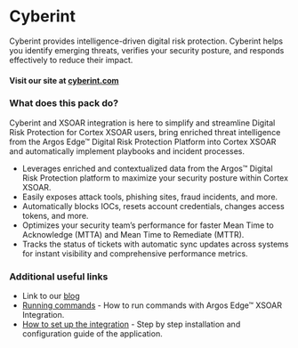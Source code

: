 # Cyberint

Cyberint provides intelligence-driven digital risk protection.
Cyberint helps you identify emerging threats, verifies your security posture, and responds effectively to reduce their impact.

#### Visit our site at [cyberint.com](https://cyberint.com/)

### What does this pack do?

Cyberint and XSOAR integration is here to simplify and streamline Digital Risk Protection for Cortex XSOAR users, bring enriched threat intelligence from the Argos Edge™ Digital Risk Protection Platform into Cortex XSOAR and automatically implement playbooks and incident processes.  

- Leverages enriched and contextualized data from the Argos™ Digital Risk Protection platform to maximize your security posture within Cortex XSOAR.
- Easily exposes attack tools, phishing sites, fraud incidents, and more.
- Automatically blocks IOCs, resets account credentials, changes access tokens, and more.
- Optimizes your security team’s performance for faster Mean Time to Acknowledge (MTTA) and Mean Time to Remediate (MTTR).
- Tracks the status of tickets with automatic sync updates across systems for instant visibility and comprehensive performance metrics.

### Additional useful links

- Link to our [blog](https://www.paloaltonetworks.com/blog/security-operations/cyberint-cortex-xsoar-extending-automated-digital-risk-protection/)
- [Running commands](https://share.vidyard.com/watch/asKRoMZAhkLpmUZS1DB8Zh) - How to run commands with Argos Edge™ XSOAR Integration.
- [How to set up the integration](https://share.vidyard.com/watch/iLezJVJk2m74fcEt41sNus) - Step by step installation and configuration guide of the application.
